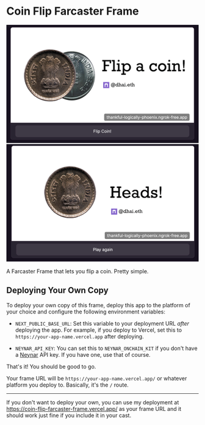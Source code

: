 # Coin Flip Farcaster Frame

![](./public/ss1.png)
![](./public/ss2.png)

A Farcaster Frame that lets you flip a coin. Pretty simple.

## Deploying Your Own Copy

To deploy your own copy of this frame, deploy this app to the platform of your choice and configure the following environment variables:

- `NEXT_PUBLIC_BASE_URL`: Set this variable to your deployment URL _after_ deploying the app. For example, if you deploy to Vercel, set this to `https://your-app-name.vercel.app` after deploying.

- `NEYNAR_API_KEY`: You can set this to `NEYNAR_ONCHAIN_KIT` if you don't have a [Neynar](https://neynar.com/) API key. If you have one, use that of course.

That's it! You should be good to go.

Your frame URL will be `https://your-app-name.vercel.app/` or whatever platform you deploy to. Basically, it's the `/` route.

___ 

If you don't want to deploy your own, you can use my deployment at https://coin-flip-farcaster-frame.vercel.app/ as your frame URL and it should work just fine if you include it in your cast.